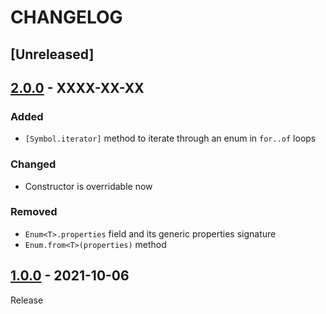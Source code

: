 # CHANGELOG
## [Unreleased]

## [2.0.0](../../compare/1.0.0..2.0.0) - XXXX-XX-XX
### Added
- `[Symbol.iterator]` method to iterate through an enum in `for..of` loops

### Changed
- Constructor is overridable now

### Removed
- `Enum<T>.properties` field and its generic properties signature
- `Enum.from<T>(properties)` method

## [1.0.0](../../tree/1.0.0) - 2021-10-06
Release
